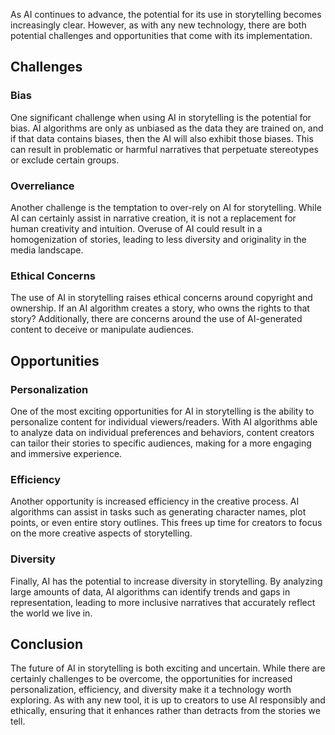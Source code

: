 
As AI continues to advance, the potential for its use in storytelling becomes increasingly clear. However, as with any new technology, there are both potential challenges and opportunities that come with its implementation.

Challenges
----------

### Bias

One significant challenge when using AI in storytelling is the potential for bias. AI algorithms are only as unbiased as the data they are trained on, and if that data contains biases, then the AI will also exhibit those biases. This can result in problematic or harmful narratives that perpetuate stereotypes or exclude certain groups.

### Overreliance

Another challenge is the temptation to over-rely on AI for storytelling. While AI can certainly assist in narrative creation, it is not a replacement for human creativity and intuition. Overuse of AI could result in a homogenization of stories, leading to less diversity and originality in the media landscape.

### Ethical Concerns

The use of AI in storytelling raises ethical concerns around copyright and ownership. If an AI algorithm creates a story, who owns the rights to that story? Additionally, there are concerns around the use of AI-generated content to deceive or manipulate audiences.

Opportunities
-------------

### Personalization

One of the most exciting opportunities for AI in storytelling is the ability to personalize content for individual viewers/readers. With AI algorithms able to analyze data on individual preferences and behaviors, content creators can tailor their stories to specific audiences, making for a more engaging and immersive experience.

### Efficiency

Another opportunity is increased efficiency in the creative process. AI algorithms can assist in tasks such as generating character names, plot points, or even entire story outlines. This frees up time for creators to focus on the more creative aspects of storytelling.

### Diversity

Finally, AI has the potential to increase diversity in storytelling. By analyzing large amounts of data, AI algorithms can identify trends and gaps in representation, leading to more inclusive narratives that accurately reflect the world we live in.

Conclusion
----------

The future of AI in storytelling is both exciting and uncertain. While there are certainly challenges to be overcome, the opportunities for increased personalization, efficiency, and diversity make it a technology worth exploring. As with any new tool, it is up to creators to use AI responsibly and ethically, ensuring that it enhances rather than detracts from the stories we tell.
